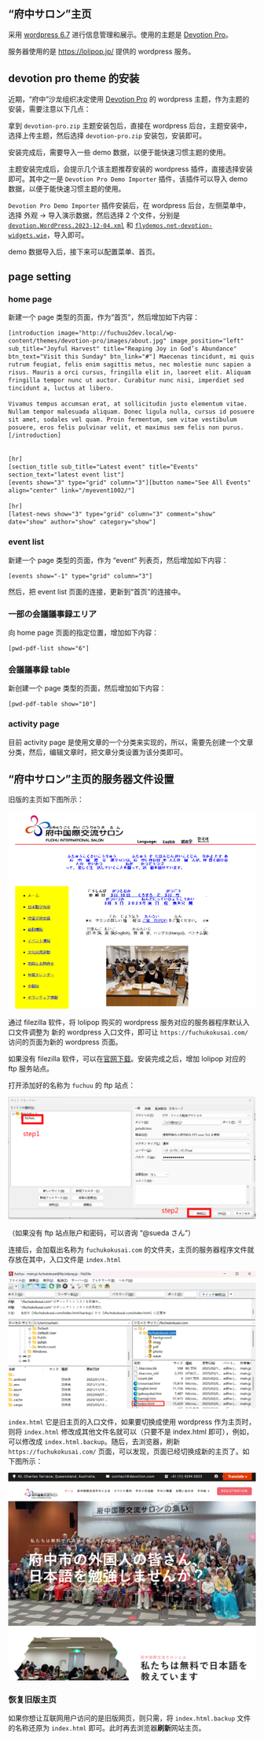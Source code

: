 ## “府中サロン”主页
采用 [wordpress 6.7](https://wordpress.org/download/releases/6-7/) 进行信息管理和展示。使用的主题是 [Devotion Pro](https://flythemes.net/wordpress-themes/devotion-lite-wordpress-theme/)。

服务器使用的是 https://lolipop.jp/ 提供的 wordpress 服务。

## devotion pro theme 的安装

近期，“府中”沙龙组织决定使用 [Devotion Pro](https://flythemes.net/wordpress-themes/devotion-lite-wordpress-theme/) 的 wordpress 主题，作为主题的安装，需要注意以下几点：

拿到 `devotion-pro.zip` 主题安装包后，直接在 wordpress 后台，主题安装中，选择上传主题，然后选择 `devotion-pro.zip` 安装包，安装即可。

安装完成后，需要导入一些 demo 数据，以便于能快速习惯主题的使用。

主题安装完成后，会提示几个该主题推荐安装的 wordpress 插件，直接选择安装即可。其中之一是 `Devotion Pro Demo Importer` 插件，该插件可以导入 demo 数据，以便于能快速习惯主题的使用。

`Devotion Pro Demo Importer` 插件安装后，在 wordpress 后台，左侧菜单中，选择 外观 -> 导入演示数据，然后选择 2 个文件，分别是 [`devotion.WordPress.2023-12-04.xml`](../files/devotion.WordPress.2023-12-04.xml) 和 [`flydemos.net-devotion-widgets.wie`](../files/flydemos.net-devotion-widgets.wie)，导入即可。

demo 数据导入后，接下来可以配置菜单、首页。

## page setting

### home page

新建一个 page 类型的页面，作为“首页”，然后增加如下内容：

```
[introduction image="http://fuchuu2dev.local/wp-content/themes/devotion-pro/images/about.jpg" image_position="left" sub_title="Joyful Harvest" title="Reaping Joy in God’s Abundance" btn_text="Visit this Sunday" btn_link="#"] Maecenas tincidunt, mi quis rutrum feugiat, felis enim sagittis metus, nec molestie nunc sapien a risus. Mauris a orci cursus, fringilla elit in, laoreet elit. Aliquam fringilla tempor nunc ut auctor. Curabitur nunc nisi, imperdiet sed tincidunt a, luctus at libero.

Vivamus tempus accumsan erat, at sollicitudin justo elementum vitae. Nullam tempor malesuada aliquam. Donec ligula nulla, cursus id posuere sit amet, sodales vel quam. Proin fermentum, sem vitae vestibulum posuere, eros felis pulvinar velit, et maximus sem felis non purus.[/introduction]


[hr]
[section_title sub_title="Latest event" title="Events" section_text="latest event list"]
[events show="3" type="grid" column="3"][button name="See All Events" align="center" link="/myevent1002/"]

[hr]
[latest-news show="3" type="grid" column="3" comment="show" date="show" author="show" category="show"]
```

### event list

新建一个 page 类型的页面，作为 “event” 列表页，然后增加如下内容：

```
[events show="-1" type="grid" column="3"]
```

然后，把 event list 页面的连接，更新到“首页”的连接中。

### 一部の会議議事録エリア

向 home page 页面的指定位置，增加如下内容：

```
[pwd-pdf-list show="6"]
```

### 会議議事録 table

新创建一个 page 类型的页面，然后增加如下内容：

```
[pwd-pdf-table show="10"]
```

### activity page

目前 activity page 是使用文章的一个分类来实现的，所以，需要先创建一个文章分类，然后，编辑文章时，把文章分类设置为该分类即可。

## “府中サロン”主页的服务器文件设置

旧版的主页如下图所示：

![oldHomePage1](../images/image-5.png)

通过 filezilla 软件，将 lolipop 购买的 wordpress 服务对应的服务器程序默认入口文件调整为 新的 wordpress 入口文件，即可让 `https://fuchukokusai.com/` 访问的页面为新的 wordpress 页面。

如果没有 filezilla 软件，可以在[官网下载](https://download.filezilla-project.org/client/FileZilla_3.68.1_win64_sponsored2-setup.exe)。安装完成之后，增加 lolipop 对应的 ftp 服务站点。

打开添加好的名称为 `fuchuu` 的 ftp 站点：

![filezilla1](../images/image-4.png)

（如果没有 ftp 站点账户和密码，可以咨询 “@sueda さん”）

连接后，会加载出名称为 `fuchukokusai.com` 的文件夹，主页的服务器程序文件就存放在其中，入口文件是 `index.html`

![indexFileShow1](../images/image-6.png)

`index.html` 它是旧主页的入口文件，如果要切换成使用 wordpress 作为主页时，则将 `index.html` 修改成其他文件名就可以（只要不是 index.html 即可），例如，可以修改成 `index.html.backup`。随后，去浏览器，刷新 `https://fuchukokusai.com/` 页面，可以发现，页面已经切换成新的主页了。如下图所示：

![newHomePage1](../images/image-3.png)

### 恢复旧版主页

如果你想让互联网用户访问的是旧版网页，则只需，将 `index.html.backup` 文件的名称还原为 `index.html` 即可。此时再去浏览器**刷新**网站主页。
